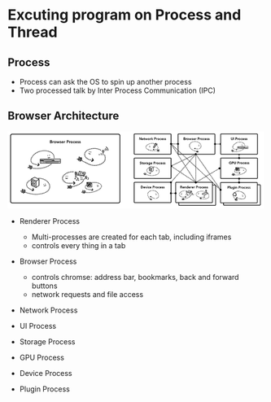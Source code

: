 # Excuting program on Process and Thread

## Process
- Process can ask the OS to spin up another process
- Two processed talk by Inter Process Communication (IPC)

## Browser Architecture
![Browser Architecture](./browser-arch.png)

- Renderer Process
  - Multi-processes are created for each tab, including iframes
  - controls every thing in a tab

- Browser Process
  - controls chromse: address bar, bookmarks, back and forward buttons
  - network requests and file access

- Network Process
- UI Process
- Storage Process
- GPU Process
- Device Process
- Plugin Process
